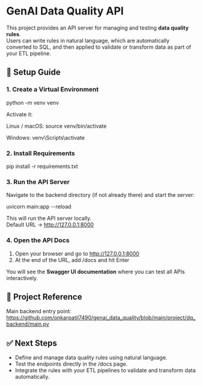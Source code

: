 # GenAI Data Quality API

This project provides an API server for managing and testing **data quality rules**.  
Users can write rules in natural language, which are automatically converted to SQL, and then applied to validate or transform data as part of your ETL pipeline.  

## 🚀 Setup Guide

### 1. Create a Virtual Environment
python -m venv venv

Activate it:

Linux / macOS:
source venv/bin/activate

Windows:
venv\Scripts\activate

### 2. Install Requirements
pip install -r requirements.txt

### 3. Run the API Server
Navigate to the backend directory (if not already there) and start the server:

uvicorn main:app --reload

This will run the API server locally.  
Default URL → http://127.0.0.1:8000

### 4. Open the API Docs
1. Open your browser and go to http://127.0.0.1:8000  
2. At the end of the URL, add /docs and hit Enter  

You will see the **Swagger UI documentation** where you can test all APIs interactively.  

## 📂 Project Reference
Main backend entry point:  
https://github.com/onkarpatil7490/genai_data_quality/blob/main/project/dq_backend/main.py

## ✅ Next Steps
- Define and manage data quality rules using natural language.  
- Test the endpoints directly in the /docs page.  
- Integrate the rules with your ETL pipelines to validate and transform data automatically.  
